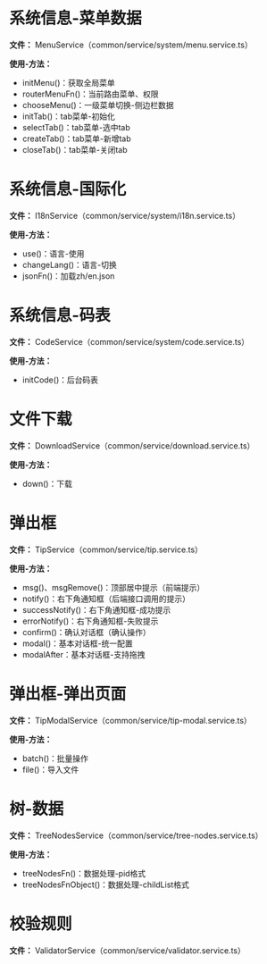 # 系统信息-菜单数据
**文件：** MenuService（common/service/system/menu.service.ts）

**使用-方法：**
- initMenu()：获取全局菜单
- routerMenuFn()：当前路由菜单、权限
- chooseMenu()：一级菜单切换-侧边栏数据
- initTab()：tab菜单-初始化
- selectTab()：tab菜单-选中tab
- createTab()：tab菜单-新增tab
- closeTab()：tab菜单-关闭tab

# 系统信息-国际化
**文件：** I18nService（common/service/system/i18n.service.ts）

**使用-方法：**
- use()：语言-使用
- changeLang()：语言-切换
- jsonFn()：加载zh/en.json

# 系统信息-码表
**文件：** CodeService（common/service/system/code.service.ts）

**使用-方法：**
- initCode()：后台码表


# 文件下载
**文件：** DownloadService（common/service/download.service.ts）

**使用-方法：**
- down()：下载

# 弹出框
**文件：** TipService（common/service/tip.service.ts）

**使用-方法：**
- msg()、msgRemove()：顶部居中提示（前端提示）
- notify()：右下角通知框（后端接口调用的提示）
- successNotify()：右下角通知框-成功提示
- errorNotify()：右下角通知框-失败提示
- confirm()：确认对话框（确认操作）
- modal()：基本对话框-统一配置
- modalAfter：基本对话框-支持拖拽

# 弹出框-弹出页面
**文件：** TipModalService（common/service/tip-modal.service.ts）

**使用-方法：**
- batch()：批量操作
- file()：导入文件

# 树-数据
**文件：** TreeNodesService（common/service/tree-nodes.service.ts）

**使用-方法：**
- treeNodesFn()：数据处理-pid格式
- treeNodesFnObject()：数据处理-childList格式

# 校验规则
**文件：** ValidatorService（common/service/validator.service.ts）

